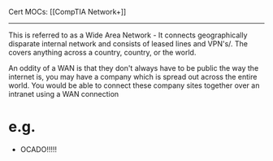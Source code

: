 Cert MOCs: [[CompTIA Network+]]

---
This is referred to as a Wide Area Network - It connects geographically disparate internal network and consists of leased lines and VPN's/. The covers anything across a country, country, or the world. 

An oddity of a WAN is that they don't always have to be public the way the internet is, you may have a company which is spread out across the entire world. You would be able to connect these company sites together over an intranet using a WAN connection

# e.g.
- OCADO!!!!!